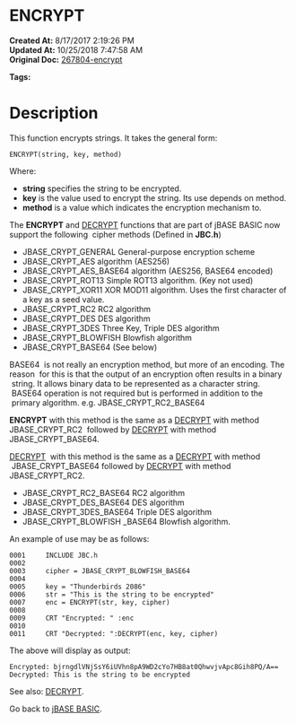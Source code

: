 # ENCRYPT

**Created At:** 8/17/2017 2:19:26 PM  
**Updated At:** 10/25/2018 7:47:58 AM  
**Original Doc:** [267804-encrypt](https://docs.jbase.com/36868-jbase-basic/267804-encrypt)  

**Tags:**
<badge text='encryption' vertical='middle' />

# Description

This function encrypts strings. It takes the general form:

```
ENCRYPT(string, key, method) 
```

Where:

- **string** specifies the string to be encrypted.
- **key** is the value used to encrypt the string. Its use depends on method.
- **method** is a value which indicates the encryption mechanism to.




The **ENCRYPT** and [DECRYPT](decrypt) functions that are part of jBASE BASIC now support the following  cipher methods (Defined in **JBC.h**)

- JBASE\_CRYPT\_GENERAL General-purpose encryption scheme
- JBASE\_CRYPT\_AES algorithm (AES256)
- JBASE\_CRYPT\_AES\_BASE64 algorithm (AES256, BASE64 encoded)
- JBASE\_CRYPT\_ROT13 Simple ROT13 algorithm. (Key not used)
- JBASE\_CRYPT\_XOR11 XOR MOD11 algorithm. Uses the first character of a key as a seed value.
- JBASE\_CRYPT\_RC2 RC2 algorithm
- JBASE\_CRYPT\_DES DES algorithm
- JBASE\_CRYPT\_3DES Three Key, Triple DES algorithm
- JBASE\_CRYPT\_BLOWFISH Blowfish algorithm
- JBASE\_CRYPT\_BASE64 (See below)


BASE64  is not really an encryption method, but more of an encoding. The reason  for this is that the output of an encryption often results in a binary  string. It allows binary data to be represented as a character string.  BASE64 operation is not required but is performed in addition to the  primary algorithm. e.g. JBASE\_CRYPT\_RC2\_BASE64

**ENCRYPT** with this method is the same as a [DECRYPT](decrypt) with method JBASE\_CRYPT\_RC2  followed by [DECRYPT](decrypt) with method JBASE\_CRYPT\_BASE64.

[DECRYPT](decrypt)  with this method is the same as a [DECRYPT](decrypt) with method  JBASE\_CRYPT\_BASE64 followed by [DECRYPT](decrypt) with method JBASE\_CRYPT\_RC2.

- JBASE\_CRYPT\_RC2\_BASE64 RC2 algorithm
- JBASE\_CRYPT\_DES\_BASE64 DES algorithm
- JBASE\_CRYPT\_3DES\_BASE64 Triple DES algorithm
- JBASE\_CRYPT\_BLOWFISH \_BASE64 Blowfish algorithm.


An example of use may be as follows:

```
0001     INCLUDE JBC.h
0002
0003     cipher = JBASE_CRYPT_BLOWFISH_BASE64
0004
0005     key = "Thunderbirds 2086"
0006     str = "This is the string to be encrypted"
0007     enc = ENCRYPT(str, key, cipher)
0008
0009     CRT "Encrypted: " :enc
0010
0011     CRT "Decrypted: ":DECRYPT(enc, key, cipher)
```

The above will display as output:

```
Encrypted: bjrngdlVNjSsY6iUVhn8pA9WD2cYo7HB8at0QhwvjvApc8Gih8PQ/A==
Decrypted: This is the string to be encrypted
```



See also: [DECRYPT](decrypt).

Go back to [jBASE BASIC](263498-jbase-basic).
